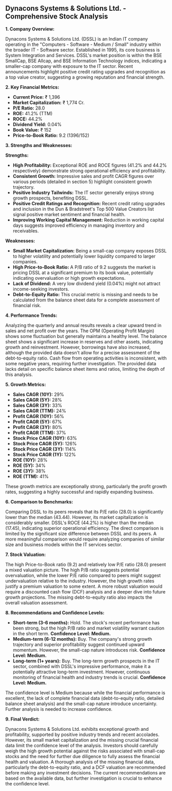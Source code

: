 ## Dynacons Systems & Solutions Ltd. - Comprehensive Stock Analysis

**1. Company Overview:**

Dynacons Systems & Solutions Ltd. (DSSL) is an Indian IT company operating in the "Computers - Software - Medium / Small" industry within the broader IT - Software sector.  Established in 1995, its core business is System Integration and Services.  DSSL's market position is within the BSE SmallCap, BSE Allcap, and BSE Information Technology indices, indicating a smaller-cap company with exposure to the IT sector.  Recent announcements highlight positive credit rating upgrades and recognition as a top value creator, suggesting a growing reputation and financial strength.

**2. Key Financial Metrics:**

* **Current Price:** ₹ 1,396
* **Market Capitalization:** ₹ 1,774 Cr.
* **P/E Ratio:** 28.0
* **ROE:** 41.2% (TTM)
* **ROCE:** 44.2%
* **Dividend Yield:** 0.04%
* **Book Value:** ₹ 152
* **Price-to-Book Ratio:** 9.2 (1396/152)


**3. Strengths and Weaknesses:**

**Strengths:**

* **High Profitability:**  Exceptional ROE and ROCE figures (41.2% and 44.2% respectively) demonstrate strong operational efficiency and profitability.
* **Consistent Growth:**  Impressive sales and profit CAGR figures over various periods (detailed in section 5) highlight consistent growth trajectory.
* **Positive Industry Tailwinds:**  The IT sector generally enjoys strong growth prospects, benefiting DSSL.
* **Positive Credit Ratings and Recognition:**  Recent credit rating upgrades and inclusion in the Dun & Bradstreet's Top 500 Value Creators list signal positive market sentiment and financial health.
* **Improving Working Capital Management:** Reduction in working capital days suggests improved efficiency in managing inventory and receivables.

**Weaknesses:**

* **Small Market Capitalization:**  Being a small-cap company exposes DSSL to higher volatility and potentially lower liquidity compared to larger companies.
* **High Price-to-Book Ratio:**  A P/B ratio of 9.2 suggests the market is pricing DSSL at a significant premium to its book value, potentially indicating overvaluation or high growth expectations.
* **Lack of Dividend:**  A very low dividend yield (0.04%) might not attract income-seeking investors.
* **Debt-to-Equity Ratio:** This crucial metric is missing and needs to be calculated from the balance sheet data for a complete assessment of financial risk.


**4. Performance Trends:**

Analyzing the quarterly and annual results reveals a clear upward trend in sales and net profit over the years.  The OPM (Operating Profit Margin) shows some fluctuation but generally maintains a healthy level.  The balance sheet shows a significant increase in reserves and other assets, indicating growth and reinvestment.  However, borrowings have also increased, although the provided data doesn't allow for a precise assessment of the debt-to-equity ratio. Cash flow from operating activities is inconsistent, with some negative years, requiring further investigation.  The provided data lacks detail on specific balance sheet items and ratios, limiting the depth of this analysis.

**5. Growth Metrics:**

* **Sales CAGR (10Y):** 29%
* **Sales CAGR (5Y):** 28%
* **Sales CAGR (3Y):** 33%
* **Sales CAGR (TTM):** 24%
* **Profit CAGR (10Y):** 56%
* **Profit CAGR (5Y):** 67%
* **Profit CAGR (3Y):** 80%
* **Profit CAGR (TTM):** 37%
* **Stock Price CAGR (10Y):** 63%
* **Stock Price CAGR (5Y):** 126%
* **Stock Price CAGR (3Y):** 114%
* **Stock Price CAGR (1Y):** 122%
* **ROE (10Y):** 28%
* **ROE (5Y):** 34%
* **ROE (3Y):** 38%
* **ROE (TTM):** 41%

These growth metrics are exceptionally strong, particularly the profit growth rates, suggesting a highly successful and rapidly expanding business.

**6. Comparison to Benchmarks:**

Comparing DSSL to its peers reveals that its P/E ratio (28.0) is significantly lower than the median (43.44).  However, its market capitalization is considerably smaller.  DSSL's ROCE (44.2%) is higher than the median (17.45), indicating superior operational efficiency.  The direct comparison is limited by the significant size difference between DSSL and its peers.  A more meaningful comparison would require analyzing companies of similar size and business models within the IT services sector.

**7. Stock Valuation:**

The high Price-to-Book ratio (9.2) and relatively low P/E ratio (28.0) present a mixed valuation picture.  The high P/B ratio suggests potential overvaluation, while the lower P/E ratio compared to peers might suggest undervaluation relative to the industry.  However, the high growth rates justify a premium valuation to some extent.  A more robust valuation would require a discounted cash flow (DCF) analysis and a deeper dive into future growth projections.  The missing debt-to-equity ratio also impacts the overall valuation assessment.

**8. Recommendations and Confidence Levels:**

* **Short-term (3-6 months):** Hold.  The stock's recent performance has been strong, but the high P/B ratio and market volatility warrant caution in the short term.  **Confidence Level: Medium.**
* **Medium-term (6-12 months):** Buy.  The company's strong growth trajectory and superior profitability suggest continued upward momentum.  However, the small-cap nature introduces risk. **Confidence Level: Medium.**
* **Long-term (1+ years):** Buy.  The long-term growth prospects in the IT sector, combined with DSSL's impressive performance, make it a potentially attractive long-term investment.  However, continuous monitoring of financial health and industry trends is crucial. **Confidence Level: Medium.**

The confidence level is Medium because while the financial performance is excellent, the lack of complete financial data (debt-to-equity ratio, detailed balance sheet analysis) and the small-cap nature introduce uncertainty.  Further analysis is needed to increase confidence.

**9. Final Verdict:**

Dynacons Systems & Solutions Ltd. exhibits exceptional growth and profitability, supported by positive industry trends and recent accolades.  However, its small market capitalization and the missing crucial financial data limit the confidence level of the analysis.  Investors should carefully weigh the high growth potential against the risks associated with small-cap stocks and the need for further due diligence to fully assess the financial health and valuation.  A thorough analysis of the missing financial data, particularly the debt-to-equity ratio, and a DCF valuation are recommended before making any investment decisions.  The current recommendations are based on the available data, but further investigation is crucial to enhance the confidence level.
